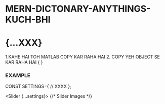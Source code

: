 # MERN-DICTONARY-ANYTHINGS-KUCH-BHI


# {...XXX}
1.KAHE HAI TOH MATLAB COPY KAR RAHA HAI 
2. COPY YEH OBJECT SE KAR RAHA HAI {  }

### EXAMPLE
CONST SETTINGS={
// XXXX
};


<Slider {...settings}>
  {/* Slider Images */}
</Slider>


